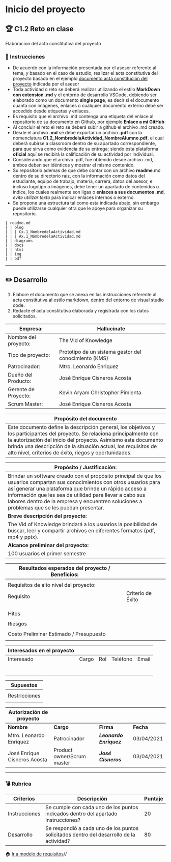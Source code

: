 # Inicio del proyecto

## :trophy: C1.2 Reto en clase

Elaboracion del acta constitutiva del proyecto

### :blue_book: Instrucciones

- De acuerdo con la información presentada por el asesor referente al tema, y basado en el caso de estudio, realizar el acta constitutiva del proyecto basado en el ejemplo [documento acta constitución del proyecto](../pdf/C1.2_Ejemplo_ActaConstitución_delProyecto.pdf) indicada por el asesor
- Toda actividad o reto se deberá realizar utilizando el estilo **MarkDown con extension .md** y el entorno de desarrollo VSCode, debiendo ser elaborado como un documento **single page**, es decir si el documento cuanta con imágenes, enlaces o cualquier documento externo debe ser accedido desde etiquetas y enlaces.
- Es requisito que el archivo .md contenga una etiqueta del enlace al repositorio de su documento en Github, por ejemplo **Enlace a mi GitHub**
- Al concluir el reto el reto se deberá subir a github el archivo .md creado.
- Desde el archivo **.md** se debe exportar un archivo **.pdf** con la nomenclatura **C1.2_NombredelaActividad_NombreAlumno.pdf**, el cual deberá subirse a classroom dentro de su apartado correspondiente, para que sirva como evidencia de su entrega; siendo esta plataforma **oficial** aquí se recibirá la calificación de su actividad por individual.
- Considerando que el archivo .pdf, fue obtenido desde archivo .md, ambos deben ser idénticos y mostrar el mismo contenido.
- Su repositorio ademas de que debe contar con un archivo **readme**.md dentro de su directorio raíz, con la información como datos del estudiante, equipo de trabajo, materia, carrera, datos del asesor, e incluso logotipo o imágenes, debe tener un apartado de contenidos o indice, los cuales realmente son ligas o **enlaces a sus documentos .md**, _evite utilizar texto_ para indicar enlaces internos o externo.
- Se propone una estructura tal como esta indicada abajo, sin embargo puede utilizarse cualquier otra que le apoye para organizar su repositorio.

```
| readme.md
| | blog
| | | Cx.1_NombredelaActividad.md
| | | Ax.1_NombredelaActividad.md
| | diagrams
| | docs
| | html
| | img
| | pdf    
```
___

## :pencil2: Desarrollo

1. Elabore el documento que se anexa en las instrucciones referente al acta constitutiva al estilo markdown, dentro del entorno de visual studio code.
2. Redacte el acta constitutiva elaborada y registrada con los datos solicitados.

| Empresa:             | Hallucinate  |
|----------------------|---|
| Nombre del proyecto: |  The Vid of Knowledge |
| Tipo de proyecto:    | Prototipo de un sistema gestor del conocimiento (KMS)  |
| Patrocinador:        | Mtro. Leonardo Enriquez  |
| Dueño del Producto:  | José Enrique Cisneros Acosta  |
| Gerente de Proyecto: | Kevin Aryam Christopher Pimienta  |
| Scrum Master:        | José Enrique Cisneros Acosta  |

| Propósito del documento                                                                                                                                                                                                                                                                                                    |
|----------------------------------------------------------------------------------------------------------------------------------------------------------------------------------------------------------------------------------------------------------------------------------------------------------------------------|
| Este documento define la descripción general, los objetivos y los participantes del proyecto. Se  relaciona principalmente con la autorización del inicio del proyecto.  Asimismo este documento brinda una descripción de la situación actual, los requisitos de alto nivel,  criterios de éxito, riegos y oportunidades. |

| Propósito / Justificación:       |
|----------------------------------|
| Brindar un software creado con el propósito principal de que los usuarios compartan sus conocimientos con otros usuarios para así generar una plataforma que brinde un rápido acceso a información que les sea de utilidad para llevar a cabo sus labores dentro de la empresa y encuentren soluciones a problemas que se les puedan presentar.                                |
| **Breve descripción del proyecto:**  |
| The Vid of Knowledge brindará a los usuarios la posibilidad de buscar, leer y compartir archivos en diferentes formatos (pdf, mp4 y pptx).                                 |
| **Alcance preliminar del proyecto:** |
| 100 usuarios el primer semestre                                 |

| Resultados esperados del proyecto / Beneficios: |                   |
|-------------------------------------------------|-------------------|
|                                                 |                   |
| Requisitos de alto nivel del proyecto:          |                   |
| Requisito                                       | Criterio de Éxito |
|                                                 |                   |
|                                                 |                   |
|                                                 |                   |
| Hitos                                           |                   |
|                                                 |                   |
| Riesgos                                         |                   |
|                                                 |                   |
| Costo Preliminar Estimado / Presupuesto         |                   |
|                                                 |                   |

| Interesados en el proyecto  |        |      |           |       |
|-----------------------------|--------|------|-----------|-------|
| Interesado                  | Cargo  | Rol  | Teléfono  | Email |
|                             |        |      |           |       |
|                             |        |      |           |       |
|                             |        |      |           |       |
|                             |        |      |           |       |
|                             |        |      |           |       |
|                             |        |      |           |       |


| Supuestos     |
|---------------|
|               |
| Restricciones |
|               |

| Autorización de proyecto |              |        |       |
|--------------------------|--------------|--------|-------|
| **Nombre**                   | **Cargo**        | **Firma**  | **Fecha** |
| Mtro. Leonardo Enriquez                         | Patrocinador |   ***Leonardo Enriquez***     |   03/04/2021    |
| José Enrique Cisneros Acosta                         | Product owner/Scrum master | ***José Cisneros***       |  03/04/2021     |
___

### :bomb: Rubrica

| Criterios     | Descripción                                                                                  | Puntaje |
| ------------- | -------------------------------------------------------------------------------------------- | ------- |
| Instrucciones | Se cumple con cada uno de los puntos indicados dentro del apartado Instrucciones?            | 20 |
| Desarrollo    | Se respondió a cada uno de los puntos solicitados dentro del desarrollo de la actividad?     | 80      |


:house: [Ir a modelo de requisitos](../docs/D1.0_Modelado_requisitos.md)//